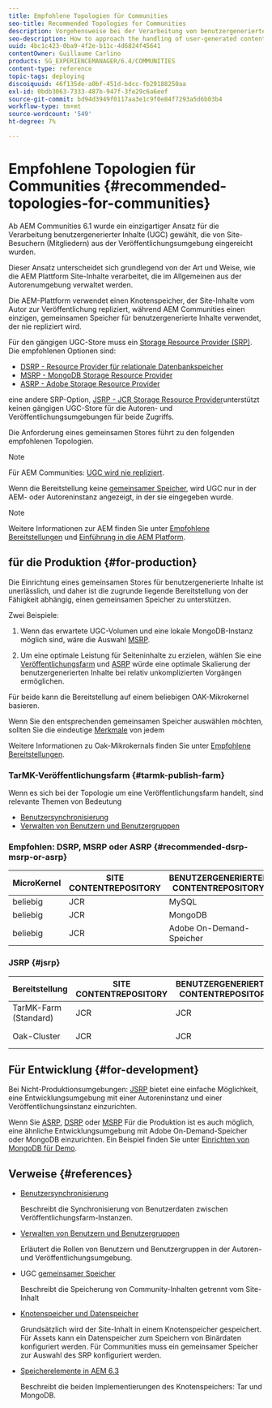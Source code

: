 ```yaml
---
title: Empfohlene Topologien für Communities
seo-title: Recommended Topologies for Communities
description: Vorgehensweise bei der Verarbeitung von benutzergenerierten Inhalten (UGC)
seo-description: How to approach the handling of user-generated content (UGC)
uuid: 4bc1c423-0ba9-4f2e-b11c-4d6824f45641
contentOwner: Guillaume Carlino
products: SG_EXPERIENCEMANAGER/6.4/COMMUNITIES
content-type: reference
topic-tags: deploying
discoiquuid: 46f135de-a0bf-451d-bdcc-fb29188250aa
exl-id: 0bdb3063-7333-487b-947f-3fe29c6a6eef
source-git-commit: bd94d3949f0117aa3e1c9f0e84f7293a5d6b03b4
workflow-type: tm+mt
source-wordcount: '549'
ht-degree: 7%

---
```


# Empfohlene Topologien für Communities {#recommended-topologies-for-communities}

Ab AEM Communities 6.1 wurde ein einzigartiger Ansatz für die Verarbeitung benutzergenerierter Inhalte (UGC) gewählt, die von Site-Besuchern (Mitgliedern) aus der Veröffentlichungsumgebung eingereicht wurden.

Dieser Ansatz unterscheidet sich grundlegend von der Art und Weise, wie die AEM Plattform Site-Inhalte verarbeitet, die im Allgemeinen aus der Autorenumgebung verwaltet werden.

Die AEM-Plattform verwendet einen Knotenspeicher, der Site-Inhalte vom Autor zur Veröffentlichung repliziert, während AEM Communities einen einzigen, gemeinsamen Speicher für benutzergenerierte Inhalte verwendet, der nie repliziert wird.

Für den gängigen UGC-Store muss ein [Storage Resource Provider (SRP)](working-with-srp.md). Die empfohlenen Optionen sind:

* [DSRP - Resource Provider für relationale Datenbankspeicher](dsrp.md)
* [MSRP - MongoDB Storage Resource Provider](msrp.md)
* [ASRP - Adobe Storage Resource Provider](asrp.md)

eine andere SRP-Option, [JSRP - JCR Storage Resource Provider](jsrp.md)unterstützt keinen gängigen UGC-Store für die Autoren- und Veröffentlichungsumgebungen für beide Zugriffs.

Die Anforderung eines gemeinsamen Stores führt zu den folgenden empfohlenen Topologien.

>[!NOTE]
>
>Für AEM Communities: [UGC wird nie repliziert](working-with-srp.md#ugc-never-replicated).
>
>Wenn die Bereitstellung keine [gemeinsamer Speicher](working-with-srp.md), wird UGC nur in der AEM- oder Autoreninstanz angezeigt, in der sie eingegeben wurde.

>[!NOTE]
>
>Weitere Informationen zur AEM finden Sie unter [Empfohlene Bereitstellungen](../../help/sites-deploying/recommended-deploys.md) und [Einführung in die AEM Platform](../../help/sites-deploying/data-store-config.md).

## für die Produktion {#for-production}

Die Einrichtung eines gemeinsamen Stores für benutzergenerierte Inhalte ist unerlässlich, und daher ist die zugrunde liegende Bereitstellung von der Fähigkeit abhängig, einen gemeinsamen Speicher zu unterstützen.

Zwei Beispiele:

1) Wenn das erwartete UGC-Volumen und eine lokale MongoDB-Instanz möglich sind, wäre die Auswahl [MSRP](msrp.md).

2) Um eine optimale Leistung für Seiteninhalte zu erzielen, wählen Sie eine [Veröffentlichungsfarm](../../help/sites-deploying/recommended-deploys.md#tarmk-farm) und [ASRP](asrp.md) würde eine optimale Skalierung der benutzergenerierten Inhalte bei relativ unkomplizierten Vorgängen ermöglichen.

Für beide kann die Bereitstellung auf einem beliebigen OAK-Mikrokernel basieren.

Wenn Sie den entsprechenden gemeinsamen Speicher auswählen möchten, sollten Sie die eindeutige [Merkmale](working-with-srp.md#characteristics-of-srp-options) von jedem

Weitere Informationen zu Oak-Mikrokernals finden Sie unter [Empfohlene Bereitstellungen](../../help/sites-deploying/recommended-deploys.md).

### TarMK-Veröffentlichungsfarm {#tarmk-publish-farm}

Wenn es sich bei der Topologie um eine Veröffentlichungsfarm handelt, sind relevante Themen von Bedeutung

* [Benutzersynchronisierung](sync.md)
* [Verwalten von Benutzern und Benutzergruppen](users.md)

### Empfohlen: DSRP, MSRP oder ASRP {#recommended-dsrp-msrp-or-asrp}

| MicroKernel | SITE CONTENTREPOSITORY | BENUTZERGENERIERTER CONTENTREPOSITORY | RESSOURCENANBIETER SPEICHERN | HÄUFIGES SPEICHER |
|-------------|------------------------|----------------------------------|---------------------------|---------------|
| beliebig | JCR | MySQL | DSRP | Ja |
| beliebig | JCR | MongoDB | MSRP | Ja |
| beliebig | JCR | Adobe On-Demand-Speicher | ASRP | Ja |

### JSRP {#jsrp}


| Bereitstellung | SITE CONTENTREPOSITORY | BENUTZERGENERIERTER CONTENTREPOSITORY | RESSOURCENANBIETER SPEICHERN | HÄUFIGES SPEICHER |
|----------------------|------------------------|----------------------------------|---------------------------|---------------------------------|
| TarMK-Farm (Standard) | JCR | JCR | JSRP | Nein |
| Oak-Cluster | JCR | JCR | JSRP | Nur für Veröffentlichungsumgebung |

## Für Entwicklung {#for-development}

Bei Nicht-Produktionsumgebungen: [JSRP](jsrp.md) bietet eine einfache Möglichkeit, eine Entwicklungsumgebung mit einer Autoreninstanz und einer Veröffentlichungsinstanz einzurichten.

Wenn Sie [ASRP](asrp.md), [DSRP](dsrp.md) oder [MSRP](msrp.md) Für die Produktion ist es auch möglich, eine ähnliche Entwicklungsumgebung mit Adobe On-Demand-Speicher oder MongoDB einzurichten. Ein Beispiel finden Sie unter [Einrichten von MongoDB für Demo](demo-mongo.md).

## Verweise {#references}

* [Benutzersynchronisierung](sync.md)

   Beschreibt die Synchronisierung von Benutzerdaten zwischen Veröffentlichungsfarm-Instanzen.

* [Verwalten von Benutzern und Benutzergruppen](users.md)

   Erläutert die Rollen von Benutzern und Benutzergruppen in der Autoren- und Veröffentlichungsumgebung.

* UGC [gemeinsamer Speicher](working-with-srp.md)

   Beschreibt die Speicherung von Community-Inhalten getrennt vom Site-Inhalt

* [Knotenspeicher und Datenspeicher](../../help/sites-deploying/data-store-config.md)

   Grundsätzlich wird der Site-Inhalt in einem Knotenspeicher gespeichert. Für Assets kann ein Datenspeicher zum Speichern von Binärdaten konfiguriert werden. Für Communities muss ein gemeinsamer Speicher zur Auswahl des SRP konfiguriert werden.

* [Speicherelemente in AEM 6.3](../../help/sites-deploying/storage-elements-in-aem-6.md)

   Beschreibt die beiden Implementierungen des Knotenspeichers: Tar und MongoDB.
